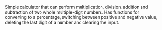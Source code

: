 Simple calculator that can perform multiplication, division, addition and subtraction of two whole multiple-digit numbers. Has functions for converting to a percentage, switching between positive and negative value, deleting the last digit of a number and clearing the input.